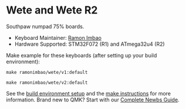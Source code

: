 # Wete and Wete R2

Southpaw numpad 75% boards.

* Keyboard Maintainer: [Ramon Imbao](https://github.com/ramonimbao)
* Hardware Supported: STM32F072 (R1) and ATmega32u4 (R2)

Make example for these keyboards (after setting up your build environment):

    make ramonimbao/wete/v1:default
    
    make ramonimbao/wete/v2:default

See the [build environment setup](https://docs.qmk.fm/#/getting_started_build_tools) and the [make instructions](https://docs.qmk.fm/#/getting_started_make_guide) for more information. Brand new to QMK? Start with our [Complete Newbs Guide](https://docs.qmk.fm/#/newbs).
